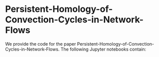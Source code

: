 # Persistent-Homology-of-Convection-Cycles-in-Network-Flows
We provide the code for the paper Persistent-Homology-of-Convection-Cycles-in-Network-Flows. 
The following Jupyter notebooks contain:
